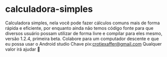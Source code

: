 # calculadora-simples
Calculadora simples, nela você pode fazer cálculos comuns mais de forma rápida e eficiente, por enquanto ainda não temos código fonte para que diversos usuário possam utilizar de forma livre e compilar para eles mesmo, versão 1.2.4, primeira beta.
Colabore para um computador descente e que eu possa usar o Android studio
Chave pix:crotiexaffer@gmail.com
Qualquer valor irá ajudar 🥰
